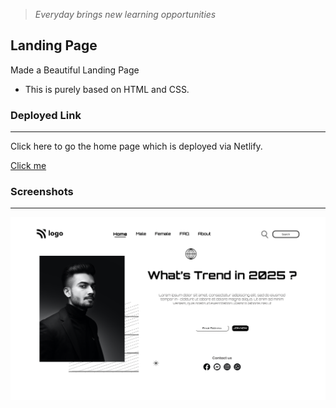 > *Everyday brings new learning opportunities*

## Landing Page
Made a Beautiful Landing Page 
- This is purely based on HTML and CSS. 

### Deployed Link
___
Click here to go the home page which is deployed via Netlify.

[Click me](https://verdant-nasturtium-5d073d.netlify.app/)

### Screenshots
___

![ss1](./Screenshot%202022-08-05%20at%207.44.31%20AM.png)

